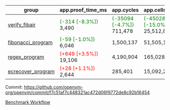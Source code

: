 | group | app.proof_time_ms | app.cycles | app.cells_used | leaf.proof_time_ms | leaf.cycles | leaf.cells_used |
| -- | -- | -- | -- | -- | -- | -- |
| [verify_fibair](https://github.com/openvm-org/openvm/blob/benchmark-results/benchmarks-pr/1205/verify_fibair-f7c51af7c448321ac472d06f9772de8c92b16454.md) |<span style='color: green'>(-314 [-8.3%])</span> 3,490 | <span style='color: green'>(-35094 [-4.7%])</span> 711,478 | <span style='color: green'>(-4502889 [-15.0%])</span> 25,512,885 |- | - | - |
| [fibonacci_program](https://github.com/openvm-org/openvm/blob/benchmark-results/benchmarks-pr/1205/fibonacci-f7c51af7c448321ac472d06f9772de8c92b16454.md) |<span style='color: green'>(-59 [-1.0%])</span> 6,046 |  1,500,137 |  51,505,102 |- | - | - |
| [regex_program](https://github.com/openvm-org/openvm/blob/benchmark-results/benchmarks-pr/1205/regex-f7c51af7c448321ac472d06f9772de8c92b16454.md) |<span style='color: red'>(+649 [+3.5%])</span> 19,106 |  4,190,904 |  165,028,173 |- | - | - |
| [ecrecover_program](https://github.com/openvm-org/openvm/blob/benchmark-results/benchmarks-pr/1205/ecrecover-f7c51af7c448321ac472d06f9772de8c92b16454.md) |<span style='color: red'>(+28 [+1.1%])</span> 2,644 |  285,401 |  15,092,297 |- | - | - |


Commit: https://github.com/openvm-org/openvm/commit/f7c51af7c448321ac472d06f9772de8c92b16454

[Benchmark Workflow](https://github.com/openvm-org/openvm/actions/runs/12721092132)
